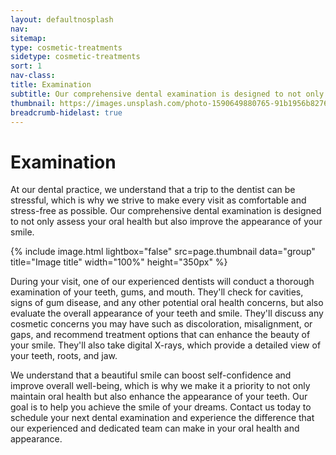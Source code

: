 ```yaml
---
layout: defaultnosplash
nav: 
sitemap: 
type: cosmetic-treatments
sidetype: cosmetic-treatments
sort: 1
nav-class: 
title: Examination
subtitle: Our comprehensive dental examination is designed to not only assess your oral health but also improve the appearance of your smile.
thumbnail: https://images.unsplash.com/photo-1590649880765-91b1956b8276?ixlib=rb-4.0.3&ixid=MnwxMjA3fDB8MHxwaG90by1wYWdlfHx8fGVufDB8fHx8&auto=format&fit=crop&w=2070&q=80
breadcrumb-hidelast: true
---
```


# Examination

At our dental practice, we understand that a trip to the dentist can be stressful, which is why we strive to make every visit as comfortable and stress-free as possible. Our comprehensive dental examination is designed to not only assess your oral health but also improve the appearance of your smile.

{% include image.html lightbox="false" src=page.thumbnail data="group" title="Image title" width="100%" height="350px" %}

During your visit, one of our experienced dentists will conduct a thorough examination of your teeth, gums, and mouth. They'll check for cavities, signs of gum disease, and any other potential oral health concerns, but also evaluate the overall appearance of your teeth and smile. They'll discuss any cosmetic concerns you may have such as discoloration, misalignment, or gaps, and recommend treatment options that can enhance the beauty of your smile. They'll also take digital X-rays, which provide a detailed view of your teeth, roots, and jaw.

We understand that a beautiful smile can boost self-confidence and improve overall well-being, which is why we make it a priority to not only maintain oral health but also enhance the appearance of your teeth. Our goal is to help you achieve the smile of your dreams. Contact us today to schedule your next dental examination and experience the difference that our experienced and dedicated team can make in your oral health and appearance.
